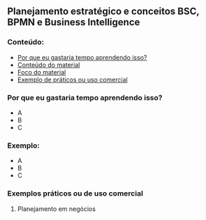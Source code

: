 ## Planejamento estratégico e conceitos BSC, BPMN e Business Intelligence

### Conteúdo:
  * [Por que eu gastaria tempo aprendendo isso?](#Por-que-eu-gastaria-tempo-aprendendo-isso?)
  * [Conteúdo do material](#Neste-material-você-vai-ver)
  * [Foco do material](#Foco)        
  * [Exemplo de práticos ou uso comercial](#Exemplos-práticos-ou-de-uso-comercial)

### Por que eu gastaria tempo aprendendo isso?
- A
- B
- C

### Exemplo: 
- A
- B
- C
### Exemplos práticos ou de uso comercial
  1. Planejamento em negócios
  
